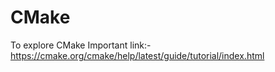 # CMake
To explore CMake
Important link:- https://cmake.org/cmake/help/latest/guide/tutorial/index.html
